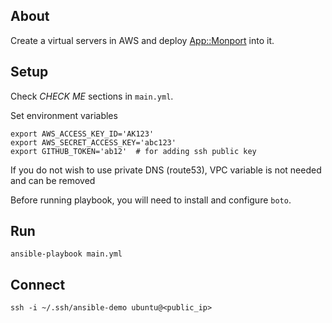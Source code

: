 ## About

Create a virtual servers in AWS and deploy [App::Monport](https://metacpan.org/pod/App::Monport) into it.

## Setup

Check *CHECK ME* sections in `main.yml`.

Set environment variables

    export AWS_ACCESS_KEY_ID='AK123'
    export AWS_SECRET_ACCESS_KEY='abc123'
    export GITHUB_TOKEN='ab12'  # for adding ssh public key

If you do not wish to use private DNS (route53), VPC variable is not
needed and can be removed

Before running playbook, you will need to install and configure `boto`.

## Run

    ansible-playbook main.yml

## Connect

    ssh -i ~/.ssh/ansible-demo ubuntu@<public_ip>
